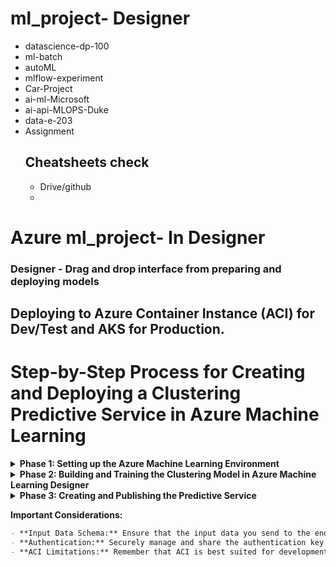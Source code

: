 # ml_project- Designer
* datascience-dp-100
* ml-batch
* autoML
* mlflow-experiment
* Car-Project
* ai-ml-Microsoft
* ai-api-MLOPS-Duke
* data-e-203
* Assignment
  ## Cheatsheets check
  * Drive/github
  * 
# Azure ml_project- In Designer
### Designer - Drag and drop interface from preparing and deploying models
## Deploying to Azure Container Instance (ACI) for Dev/Test and AKS for Production.
# Step-by-Step Process for Creating and Deploying a Clustering Predictive Service in Azure Machine Learning

<details>
<summary><b>Phase 1: Setting up the Azure Machine Learning Environment</b></summary>
<br>

1.  **Create a Resource Group:**
    ```markdown
    - In the Azure portal, navigate to "Resource groups."
    - Click "+ Create."
    - Select your subscription.
    - Enter a unique name for your resource group (e.g., `ml-clustering-rg`).
    - Choose a region that supports Azure Machine Learning services (e.g., East US 2, West Europe).
    - Click "Review + create" and then "Create."
    ```

2.  **Create an Azure Machine Learning Workspace:**
    ```markdown
    - In the Azure portal, navigate to "Azure Machine Learning."
    - Click "+ Create."
    - Select your subscription and the resource group you created in the previous step.
    - Enter a unique name for your Azure Machine Learning workspace (e.g., `ml-clustering-ws`).
    - Choose the same region as your resource group.
    - Select a storage account, container registry, and Azure Key Vault (you can let Azure create new ones or select existing ones).
    - Click "Review + create" and then "Create."
    ```

3.  **Create Compute Targets:**
    ```markdown
    - Open your Azure Machine Learning workspace in the Azure portal.
    - Navigate to the "Compute" section (under "Manage").
    - Click "+ New" under "Compute instances" (optional, for interactive development).
        - Select a virtual machine size.
        - Enter a name for your compute instance.
        - Click "Create."
    - Click "+ New" under "Compute clusters" (for scalable training).
        - Enter a name for your compute cluster.
        - Select a virtual machine size and tier.
        - Configure the scale settings (minimum and maximum nodes, idle time before scale down).
        - Click "Create."
    - **For Inference Testing (ACI):** You don't need to explicitly create an ACI compute target beforehand. The Designer will handle this during deployment.
    ```

</details>

<details>
<summary><b>Phase 2: Building and Training the Clustering Model in Azure Machine Learning Designer</b></summary>
<br>

4.  **Create a Dataset:**
    ```markdown
    - In your Azure Machine Learning workspace, navigate to the "Data" section (under "Assets").
    - Click "+ Create."
    - Choose the data source type (e.g., "From local file," "From Azure Blob storage," etc.).
    - Follow the prompts to select your data file(s) and configure the dataset (e.g., data type, headers).
    - Click "Create."
    ```

5.  **Create a Pipeline in Azure Machine Learning Designer:**
    ```markdown
    - Navigate to the "Designer" section in your Azure Machine Learning workspace.
    - Click "+ New."
    - Give your pipeline a name (e.g., "clustering-training-pipeline").
    ```

6.  **Apply Data Transformations to Cluster Observations:**
    ```markdown
    - In the Designer canvas, drag and drop your created dataset.
    - Use the search bar to find and add data transformation modules (under "Data Transformation"). Common transformations for clustering might include:
        - "Select Columns in Dataset" to choose relevant features.
        - "Clean Missing Data" to handle missing values.
        - "Normalize Data" to scale numerical features.
    - Connect the output ports of the dataset to the input ports of the transformation modules, and chain the transformations as needed.
    ```

7.  **Add Training Modules and Apply a Clustering Algorithm:**
    ```markdown
    - Search for and add a clustering algorithm module (under "Machine Learning Algorithms" -> "Clustering"). A common choice is "K-Means Clustering."
    - Connect the output of your last data transformation module to the "Dataset" input of the clustering algorithm.
    - Configure the parameters of the clustering algorithm (e.g., "Number of centroids").
    ```

8.  **Run the Training Pipeline:**
    ```markdown
    - Click "Submit" at the top of the Designer canvas.
    - Choose an experiment name (e.g., "clustering-experiment").
    - Select a compute target you created in Step 3 (Compute cluster is recommended for training).
    - Review the pipeline settings and click "Submit."
    - Monitor the pipeline run in the "Pipelines" section.
    ```

9.  **Evaluate the Clustering Model:**
    ```markdown
    - Once the training pipeline run is complete, navigate to the output of the "K-Means Clustering" module. You might find metrics or visualizations related to the clusters.
    - To explicitly evaluate the model, you can add an "Evaluate Model" module (under "Model Evaluation") to your training pipeline (if applicable for your chosen clustering algorithm and evaluation metrics). Connect the "Trained model" output of the clustering module and the original dataset (with true labels if available for evaluation) to the "Evaluate Model" module.
    ```

</details>

<details>
<summary><b>Phase 3: Creating and Publishing the Predictive Service</b></summary>
<br>

10. **Create an Inference Pipeline:**
    ```markdown
    - Once your training pipeline is complete and you have a trained model, you can create an inference pipeline. There are a few ways to do this in the Designer:
        - **From the Training Pipeline:** Open the completed training pipeline, click "Create inference pipeline" at the top. This will often create a draft inference pipeline with the necessary input and output components.
        - **Create a New Pipeline:** Start a new pipeline in the Designer. Add your trained model (found under "Assets" -> "Models"). Add necessary input components (e.g., "Web Service Input"), any required data transformations (matching those in the training pipeline), the "Score Model" module (connecting the model and input data), and an output component (e.g., "Web Service Output"). For clustering, the "Score Model" module will assign new data points to the learned clusters.
    ```

11. **Deploy the Predictive Service to Azure Container Instance (ACI) for Testing:**
    ```markdown
    - Open your inference pipeline in the Designer.
    - Click "Deploy" at the top.
    - Give your endpoint a name (e.g., "clustering-aci-endpoint").
    - **Select "Azure Container Instance" as the compute target.**
    - Confirm the deployment settings and click "Deploy."
    - Wait for the deployment to complete. You can monitor the status in the "Endpoints" section.
    ```

12. **Test the Deployed Web Service (ACI) using a Notebook:**
    ```markdown
    - **Create a Notebook:** In your Azure Machine Learning workspace, navigate to the "Notebooks" section. Create a new notebook (you can choose a Python kernel).
    - **Get Endpoint and Key:**
        - Navigate to the "Endpoints" section in your Azure Machine Learning workspace.
        - Select your deployed ACI endpoint (e.g., "clustering-aci-endpoint").
        - Go to the "Consume" tab.
        - You will find the **"REST endpoint" URL**. Copy this URL.
        - You will also find the **"Primary key"** or **"Authorization header"**. Copy this key.
    - **Authenticate and Call the Service in the Notebook:**
        ```python
        import requests
        import json

        scoring_uri = "<YOUR_REST_ENDPOINT_URL>"
        api_key = "<YOUR_PRIMARY_KEY>"
        headers = {'Content-Type': 'application/json', 'Authorization': f'Bearer {api_key}'} # For key-based authentication
        # headers = {'Content-Type': 'application/json', 'Ocp-Apim-Subscription-Key': api_key} # Alternative header if required

        # Sample input data (adjust based on your pipeline input)
        input_data = {
            "Inputs": {
                "data": [
                    {"feature1": 2.5, "feature2": 3.1},
                    {"feature1": 1.8, "feature2": 2.9}
                    # Add more data points as needed
                ]
            },
            "GlobalParameters": {}
        }

        input_json = json.dumps(input_data)

        try:
            response = requests.post(scoring_uri, data=input_json, headers=headers)
            response.raise_for_status()  # Raise an exception for bad status codes
            predictions = response.json()
            print("Cluster Predictions:")
            print(predictions)
            # You might find the cluster assignment in a specific part of the JSON response
            # For example, it might be under a "Results" key.
            if "Results" in predictions:
                for result in predictions["Results"]:
                    print(f"Predicted Cluster: {result}")
        except requests.exceptions.RequestException as e:
            print(f"Error calling endpoint: {e}")
            if response is not None:
                print(f"Response status code: {response.status_code}")
                print(f"Response text: {response.text}")
        ```
        ```markdown
        - **Run the Script:** Execute the notebook cells. You should see the predicted cluster assignments for your input data. In your example, you mentioned "cluster 1 is predicted," so you would look for that in the output.
        ```
    ```

12. **Publish the Predictive Service for Application Use (ACI Endpoint):**
    ```markdown
    - The ACI endpoint you deployed in Step 11 is already a published predictive service that client applications can use. You would share the endpoint URL and authentication key with the application developers.
    ```

</details>

**Important Considerations:**

```markdown
- **Input Data Schema:** Ensure that the input data you send to the endpoint in your notebook (and from client applications) matches the expected schema of your inference pipeline.
- **Authentication:** Securely manage and share the authentication key for your endpoint.
- **ACI Limitations:** Remember that ACI is best suited for development and testing or low-traffic production scenarios. For high-scale, production deployments with strict latency and security requirements, consider deploying to Azure Kubernetes Service (AKS) as you initially mentioned. The process for deploying to AKS from the Designer is similar to deploying to ACI, but you would select an AKS cluster as your compute target.



